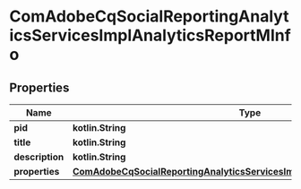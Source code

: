 
# ComAdobeCqSocialReportingAnalyticsServicesImplAnalyticsReportMInfo

## Properties
Name | Type | Description | Notes
------------ | ------------- | ------------- | -------------
**pid** | **kotlin.String** |  |  [optional]
**title** | **kotlin.String** |  |  [optional]
**description** | **kotlin.String** |  |  [optional]
**properties** | [**ComAdobeCqSocialReportingAnalyticsServicesImplAnalyticsReportMProperties**](ComAdobeCqSocialReportingAnalyticsServicesImplAnalyticsReportMProperties.md) |  |  [optional]



